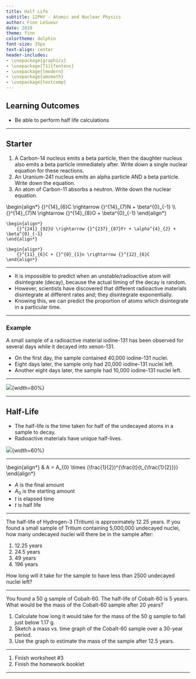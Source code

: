 ```yaml
---
title: Half Life
subtitle: 12PHY - Atomic and Nuclear Physics
author: Finn LeSueur
date: 2019
theme: finn
colortheme: dolphin
font-size: 35px
text-align: center
header-includes:
- \usepackage{graphicx}
- \usepackage[T1]{fontenc}
- \usepackage{lmodern}
- \usepackage{amsmath}
- \usepackage{textcomp}
---
```


## Learning Outcomes

- Be able to perform half life calculations

---

## Starter

1. A Carbon-14 nucleus emits a beta particle, then the daughter nucleus also emits a beta particle immediately after. Write down a single nuclear equation for these reactions.
2. An Uranium-241 nucleus emits an alpha particle AND a beta particle. Write down the equation.
3. An atom of Carbon-11 absorbs a neutron. Write down the nuclear equation.

<aside class="notes">
	\begin{align*}
		{}^{14}_{6}C \rightarrow {}^{14}_{7}N + \beta^{0}_{-1} \\
		{}^{14}_{7}N \rightarrow {}^{14}_{8}O + \beta^{0}_{-1}
	\end{align*}

	\begin{align*}
		{}^{241}_{92}U \rightarrow {}^{237}_{87}Fr + \alpha^{4}_{2} + \beta^{0}_{-1}
	\end{align*}

	\begin{align*}
		{}^{11}_{6}C + {}^{0}_{1}n \rightarrow {}^{12}_{6}C
	\end{align*}
</aside>

---

- It is impossible to predict when an unstable/radioactive atom will disintegrate (decay), because the actual timing of the decay is random.
- However, scientists have discovered that different radioactive materials disintegrate at different rates and; they disintegrate exponentially.
- Knowing this, we can predict the proportion of atoms which disintegrate in a particular time.

---

### Example

A small sample of a radioactive material iodine-131 has been observed for several days while it decayed into xenon-131.

- On the first day, the sample contained 40,000 iodine-131 nuclei.
- Eight days later, the sample only had 20,000 iodine-131 nuclei left.
- Another eight days later, the sample had 10,000 iodine-131 nuclei left.

---

![](assets/5-half-life-graph.png){width=80%}

---

## Half-Life

- The half-life is the time taken for half of the undecayed atoms in a sample to decay.
- Radioactive materials have unique half-lives.

![](assets/5-half-life-table.png){width=60%}

---

\begin{align*}
    & A = A_{0} \times (\frac{1}{2})^{\frac{t}{t_{\frac{1}{2}}}}
\end{align*}

- $A$ is the final amount
- $A_{0}$ is the starting amount
- $t$ is elapsed time
- $t$ is half life

---

The half-life of Hydrogen-3 (Tritium) is approximately 12.25 years. If you found a small sample of Tritium containing 5,000,000 undecayed nuclei, how many undecayed nuclei will there be in the sample after:

1. 12.25 years
2. 24.5 years
3. 49 years
4. 196 years

How long will it take for the sample to have less than 2500 undecayed nuclei left?

---

You found a 50 g sample of Cobalt-60. The half-life of Cobalt-60 is 5 years.
What would be the mass of the Cobalt-60 sample after 20 years?

1. Calculate how long it would take for the mass of the 50 g sample to fall just below 1.17 g.
2. Sketch a mass vs. time graph of the Cobalt-60 sample over a 30-year period.
3. Use the graph to estimate the mass of the sample after 12.5 years.

---

1. Finish worksheet #3
2. Finish the homework booklet

---


